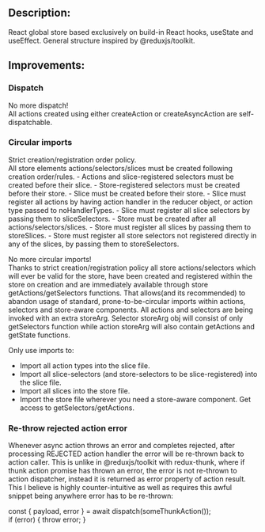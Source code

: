 <h2>Description:</h2>

React global store based exclusively on build-in React hooks, useState and useEffect. General structure inspired by @reduxjs/toolkit.

<h2>Improvements:</h2>

<h3>Dispatch</h3>
No more dispatch!<br/>
All actions created using either createAction or createAsyncAction are self-dispatchable.<br/>

<h3>Circular imports</h3>
Strict creation/registration order policy.<br/>
All store elements actions/selectors/slices must be created following creation order/rules.
 - Actions and slice-registered selectors must be created before their slice.
 - Store-registered selectors must be created before their store.
 - Slice must be created before their store.
 - Slice must register all actions by having action handler in the reducer object, or action type passed to noHandlerTypes.
 - Slice must register all slice selectors by passing them to sliceSelectors.
 - Store must be created after all actions/selectors/slices.
 - Store must register all slices by passing them to storeSlices.
 - Store must register all store selectors not registered directly in any of the slices, by passing them to storeSelectors.

No more circular imports!<br/>
Thanks to strict creation/registration policy all store actions/selectors which will ever be valid for the store, have been created and registered within the store on creation and are immediately available through store getActions/getSelectors functions. That allows(and its recommended) to abandon usage of standard, prone-to-be-circular imports within actions, selectors and store-aware components. All actions and selectors are being invoked with an extra storeArg. Selector storeArg obj will consist of only getSelectors function while action storeArg will also contain getActions and getState functions.

Only use imports to:
 - Import all action types into the slice file.
 - Import all slice-selectors (and store-selectors to be slice-registered) into the slice file.
 - Import all slices into the store file.
 - Import the store file wherever you need a store-aware component. Get access to getSelectors/getActions.

<h3>Re-throw rejected action error</h3>
Whenever async action throws an error and completes rejected, after processing REJECTED action handler the error will be re-thrown back to action caller. This is unlike in @reduxjs/toolkit with redux-thunk, where if thunk action promise has thrown an error, the error is not re-thrown to action dispatcher, instead it is returned as error property of action result. This I believe is highly counter-intuitive as well as requires this awful snippet being anywhere error has to be re-thrown:

const { payload, error } = await dispatch(someThunkAction());<br/>
if (error) { throw error; }
